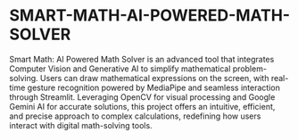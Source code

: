 # SMART-MATH-AI-POWERED-MATH-SOLVER
Smart Math: AI Powered Math Solver is an advanced tool
that integrates Computer Vision and Generative AI to
simplify mathematical problem-solving. Users can draw
mathematical expressions on the screen, with real-time
gesture recognition powered by MediaPipe and seamless
interaction through Streamlit. Leveraging OpenCV for
visual processing and Google Gemini AI for accurate
solutions, this project offers an intuitive, efficient, and
precise approach to complex calculations, redefining how
users interact with digital math-solving tools.
